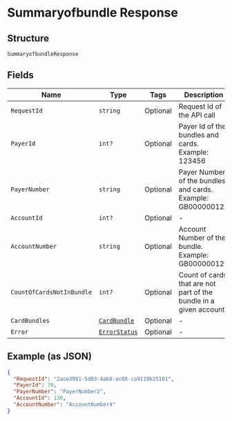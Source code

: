 
# Summaryofbundle Response

## Structure

`SummaryofbundleResponse`

## Fields

| Name | Type | Tags | Description |
|  --- | --- | --- | --- |
| `RequestId` | `string` | Optional | Request Id of the API call |
| `PayerId` | `int?` | Optional | Payer Id of the bundles and cards.<br>Example: 123456 |
| `PayerNumber` | `string` | Optional | Payer Number of the bundles and cards.<br>Example: GB000000123 |
| `AccountId` | `int?` | Optional | - |
| `AccountNumber` | `string` | Optional | Account Number of the bundle.<br>Example: GB000000123 |
| `CountOfCardsNotInBundle` | `int?` | Optional | Count of cards that are not part of the bundle in a given account. |
| `CardBundles` | [`CardBundle`](../../doc/models/card-bundle.md) | Optional | - |
| `Error` | [`ErrorStatus`](../../doc/models/error-status.md) | Optional | - |

## Example (as JSON)

```json
{
  "RequestId": "2ace3991-5d03-4a68-ac68-ca9119b25101",
  "PayerId": 70,
  "PayerNumber": "PayerNumber2",
  "AccountId": 130,
  "AccountNumber": "AccountNumber4"
}
```

